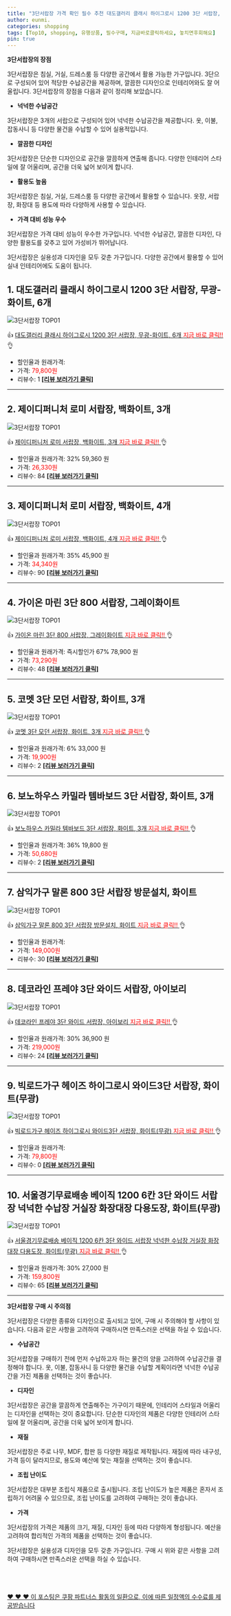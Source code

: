 ```yaml
---
title: "3단서랍장 가격 확인 필수 추천 대도갤러리 클래시 하이그로시 1200 3단 서랍장, 무광-화이트, 6개 비교 장점 구매가이드"
author: eunmi.
categories: shopping
tags: [Top10, shopping, 유행상품, 필수구매, 지금바로클릭하세요, 놓치면후회해요]
pin: true
---
```

**3단서랍장의 장점**

3단서랍장은 침실, 거실, 드레스룸 등 다양한 공간에서 활용 가능한 가구입니다. 3단으로 구성되어 있어 적당한 수납공간을 제공하며, 깔끔한 디자인으로 인테리어와도 잘 어울립니다. 3단서랍장의 장점을 다음과 같이 정리해 보았습니다.

* **넉넉한 수납공간**

3단서랍장은 3개의 서랍으로 구성되어 있어 넉넉한 수납공간을 제공합니다. 옷, 이불, 잡동사니 등 다양한 물건을 수납할 수 있어 실용적입니다.

* **깔끔한 디자인**

3단서랍장은 단순한 디자인으로 공간을 깔끔하게 연출해 줍니다. 다양한 인테리어 스타일에 잘 어울리며, 공간을 더욱 넓어 보이게 합니다.

* **활용도 높음**

3단서랍장은 침실, 거실, 드레스룸 등 다양한 공간에서 활용할 수 있습니다. 옷장, 서랍장, 화장대 등 용도에 따라 다양하게 사용할 수 있습니다.

* **가격 대비 성능 우수**

3단서랍장은 가격 대비 성능이 우수한 가구입니다. 넉넉한 수납공간, 깔끔한 디자인, 다양한 활용도를 갖추고 있어 가성비가 뛰어납니다.

3단서랍장은 실용성과 디자인을 모두 갖춘 가구입니다. 다양한 공간에서 활용할 수 있어 실내 인테리어에도 도움이 됩니다.

   

## 1. 대도갤러리 클래시 하이그로시 1200 3단 서랍장, 무광-화이트, 6개

![3단서랍장 TOP01](https://thumbnail9.coupangcdn.com/thumbnails/remote/230x230ex/image/vendor_inventory/ac63/f97200c4e10a2761ebc57d4dc430031fedd4d5413b555b3c2e46a9905b0e.jpg)


👍 [대도갤러리 클래시 하이그로시 1200 3단 서랍장, 무광-화이트, 6개 <font color=red> 지금 바로 클릭!! </font> ](https://link.coupang.com/re/AFFSDP?lptag=AF3617701&subid=GithubCoopas&pageKey=1305059174&traceid=V0-153&itemId=20215763893&vendorItemId=70316504323) 👌 


- 할인율과 원래가격: 
- 가격: <span style='color:red'>79,800원</span>
- 리뷰수: 1  [**[리뷰 보러가기 클릭]**](https://link.coupang.com/re/AFFSDP?lptag=AF3617701&subid=GithubCoopas&pageKey=1305059174&traceid=V0-153&itemId=20215763893&vendorItemId=70316504323)

---


   

## 2. 제이디퍼니처 로미 서랍장, 백화이트, 3개

![3단서랍장 TOP01](https://thumbnail7.coupangcdn.com/thumbnails/remote/230x230ex/image/retail/images/2017/06/12/18/3/40bc64ff-dbc7-4029-8b6a-84578dafd5ca.jpeg)


👍 [제이디퍼니처 로미 서랍장, 백화이트, 3개 <font color=red> 지금 바로 클릭!! </font> ](https://link.coupang.com/re/AFFSDP?lptag=AF3617701&subid=GithubCoopas&pageKey=24070995&traceid=V0-153&itemId=93723572&vendorItemId=3165658357) 👌 


- 할인율과 원래가격: 32%  59,360   원
- 가격: <span style='color:red'>26,330원</span>
- 리뷰수: 84  [**[리뷰 보러가기 클릭]**](https://link.coupang.com/re/AFFSDP?lptag=AF3617701&subid=GithubCoopas&pageKey=24070995&traceid=V0-153&itemId=93723572&vendorItemId=3165658357)

---


   

## 3. 제이디퍼니처 로미 서랍장, 백화이트, 4개

![3단서랍장 TOP01](https://thumbnail9.coupangcdn.com/thumbnails/remote/230x230ex/image/product/image/vendoritem/2019/01/28/3165658367/baee0b0c-b92d-4e6c-911e-e48c881ffd39.jpg)


👍 [제이디퍼니처 로미 서랍장, 백화이트, 4개 <font color=red> 지금 바로 클릭!! </font> ](https://link.coupang.com/re/AFFSDP?lptag=AF3617701&subid=GithubCoopas&pageKey=24070995&traceid=V0-153&itemId=93723578&vendorItemId=3165658367) 👌 


- 할인율과 원래가격: 35%  45,900   원
- 가격: <span style='color:red'>34,340원</span>
- 리뷰수: 90  [**[리뷰 보러가기 클릭]**](https://link.coupang.com/re/AFFSDP?lptag=AF3617701&subid=GithubCoopas&pageKey=24070995&traceid=V0-153&itemId=93723578&vendorItemId=3165658367)

---


   

## 4. 가이온 마린 3단 800 서랍장, 그레이화이트

![3단서랍장 TOP01](https://thumbnail10.coupangcdn.com/thumbnails/remote/230x230ex/image/vendor_inventory/images/2017/08/10/17/9/4b73f2bb-effd-4b0c-bb00-57469edc1540.jpg)


👍 [가이온 마린 3단 800 서랍장, 그레이화이트 <font color=red> 지금 바로 클릭!! </font> ](https://link.coupang.com/re/AFFSDP?lptag=AF3617701&subid=GithubCoopas&pageKey=30525857&traceid=V0-153&itemId=116259627&vendorItemId=3233957680) 👌 


- 할인율과 원래가격: 즉시할인가 67%  78,900   원
- 가격: <span style='color:red'>73,290원</span>
- 리뷰수: 48  [**[리뷰 보러가기 클릭]**](https://link.coupang.com/re/AFFSDP?lptag=AF3617701&subid=GithubCoopas&pageKey=30525857&traceid=V0-153&itemId=116259627&vendorItemId=3233957680)

---


   

## 5. 코멧 3단 모던 서랍장, 화이트, 3개

![3단서랍장 TOP01](https://thumbnail6.coupangcdn.com/thumbnails/remote/230x230ex/image/retail/images/5891832189840099-58948213-a40e-4708-8e80-8847af4f0dc7.jpg)


👍 [코멧 3단 모던 서랍장, 화이트, 3개 <font color=red> 지금 바로 클릭!! </font> ](https://link.coupang.com/re/AFFSDP?lptag=AF3617701&subid=GithubCoopas&pageKey=7456434826&traceid=V0-153&itemId=19424616723&vendorItemId=86536001868) 👌 


- 할인율과 원래가격: 6%  33,000   원
- 가격: <span style='color:red'>19,900원</span>
- 리뷰수: 2  [**[리뷰 보러가기 클릭]**](https://link.coupang.com/re/AFFSDP?lptag=AF3617701&subid=GithubCoopas&pageKey=7456434826&traceid=V0-153&itemId=19424616723&vendorItemId=86536001868)

---


   

## 6. 보노하우스 카밀라 템바보드 3단 서랍장, 화이트, 3개

![3단서랍장 TOP01](https://thumbnail9.coupangcdn.com/thumbnails/remote/230x230ex/image/rs_quotation_api/s8aowzpn/dafb295df0e148af83aa2bc0aa22f07f.jpg)


👍 [보노하우스 카밀라 템바보드 3단 서랍장, 화이트, 3개 <font color=red> 지금 바로 클릭!! </font> ](https://link.coupang.com/re/AFFSDP?lptag=AF3617701&subid=GithubCoopas&pageKey=6651823656&traceid=V0-153&itemId=15242891621&vendorItemId=82463662193) 👌 


- 할인율과 원래가격: 36%  19,800   원
- 가격: <span style='color:red'>50,680원</span>
- 리뷰수: 2  [**[리뷰 보러가기 클릭]**](https://link.coupang.com/re/AFFSDP?lptag=AF3617701&subid=GithubCoopas&pageKey=6651823656&traceid=V0-153&itemId=15242891621&vendorItemId=82463662193)

---


   

## 7. 삼익가구 말론 800 3단 서랍장 방문설치, 화이트

![3단서랍장 TOP01](https://thumbnail7.coupangcdn.com/thumbnails/remote/230x230ex/image/rs_quotation_api/zokw6jev/7e61ffc276524c8e9055c347cb251f73.jpg)


👍 [삼익가구 말론 800 3단 서랍장 방문설치, 화이트 <font color=red> 지금 바로 클릭!! </font> ](https://link.coupang.com/re/AFFSDP?lptag=AF3617701&subid=GithubCoopas&pageKey=6557525151&traceid=V0-153&itemId=14665210982&vendorItemId=81906328816) 👌 


- 할인율과 원래가격: 
- 가격: <span style='color:red'>149,000원</span>
- 리뷰수: 30  [**[리뷰 보러가기 클릭]**](https://link.coupang.com/re/AFFSDP?lptag=AF3617701&subid=GithubCoopas&pageKey=6557525151&traceid=V0-153&itemId=14665210982&vendorItemId=81906328816)

---


   

## 8. 데코라인 프레야 3단 와이드 서랍장, 아이보리

![3단서랍장 TOP01](https://thumbnail8.coupangcdn.com/thumbnails/remote/230x230ex/image/vendor_inventory/b2c0/83d82514f0c1be4d62af1271a56a565ac59969be020c8bee0169e65a9b86.jpg)


👍 [데코라인 프레야 3단 와이드 서랍장, 아이보리 <font color=red> 지금 바로 클릭!! </font> ](https://link.coupang.com/re/AFFSDP?lptag=AF3617701&subid=GithubCoopas&pageKey=7219365085&traceid=V0-153&itemId=18290645933&vendorItemId=73913847889) 👌 


- 할인율과 원래가격: 30%  36,900   원
- 가격: <span style='color:red'>219,000원</span>
- 리뷰수: 24  [**[리뷰 보러가기 클릭]**](https://link.coupang.com/re/AFFSDP?lptag=AF3617701&subid=GithubCoopas&pageKey=7219365085&traceid=V0-153&itemId=18290645933&vendorItemId=73913847889)

---


   

## 9. 빅로드가구 헤이즈 하이그로시 와이드3단 서랍장, 화이트(무광)

![3단서랍장 TOP01](https://thumbnail7.coupangcdn.com/thumbnails/remote/230x230ex/image/vendor_inventory/fdb7/28b83da6f7cb45c1909e51e8be92485a2b4571ef0087b3fbd8a9d2e02d53.jpg)


👍 [빅로드가구 헤이즈 하이그로시 와이드3단 서랍장, 화이트(무광) <font color=red> 지금 바로 클릭!! </font> ](https://link.coupang.com/re/AFFSDP?lptag=AF3617701&subid=GithubCoopas&pageKey=1241533346&traceid=V0-153&itemId=2237251475&vendorItemId=70234759699) 👌 


- 할인율과 원래가격: 
- 가격: <span style='color:red'>79,800원</span>
- 리뷰수: 0  [**[리뷰 보러가기 클릭]**](https://link.coupang.com/re/AFFSDP?lptag=AF3617701&subid=GithubCoopas&pageKey=1241533346&traceid=V0-153&itemId=2237251475&vendorItemId=70234759699)

---


   

## 10. 서울경기무료배송 베이직 1200 6칸 3단 와이드 서랍장 넉넉한 수납장 거실장 화장대장 다용도장, 화이트(무광)

![3단서랍장 TOP01](https://thumbnail6.coupangcdn.com/thumbnails/remote/230x230ex/image/vendor_inventory/ca7c/166929ed76ec36945ec1d4f187bb7f22997582910a09466b8f6c7f825323.jpg)


👍 [서울경기무료배송 베이직 1200 6칸 3단 와이드 서랍장 넉넉한 수납장 거실장 화장대장 다용도장, 화이트(무광) <font color=red> 지금 바로 클릭!! </font> ](https://link.coupang.com/re/AFFSDP?lptag=AF3617701&subid=GithubCoopas&pageKey=7613455553&traceid=V0-153&itemId=20169280603&vendorItemId=73429562411) 👌 


- 할인율과 원래가격: 30%  27,000   원
- 가격: <span style='color:red'>159,800원</span>
- 리뷰수: 65  [**[리뷰 보러가기 클릭]**](https://link.coupang.com/re/AFFSDP?lptag=AF3617701&subid=GithubCoopas&pageKey=7613455553&traceid=V0-153&itemId=20169280603&vendorItemId=73429562411)

---
**3단서랍장 구매 시 주의점**

3단서랍장은 다양한 종류와 디자인으로 출시되고 있어, 구매 시 주의해야 할 사항이 있습니다. 다음과 같은 사항을 고려하여 구매하시면 만족스러운 선택을 하실 수 있습니다.

* **수납공간**

3단서랍장을 구매하기 전에 먼저 수납하고자 하는 물건의 양을 고려하여 수납공간을 결정해야 합니다. 옷, 이불, 잡동사니 등 다양한 물건을 수납할 계획이라면 넉넉한 수납공간을 가진 제품을 선택하는 것이 좋습니다.

* **디자인**

3단서랍장은 공간을 깔끔하게 연출해주는 가구이기 때문에, 인테리어 스타일과 어울리는 디자인을 선택하는 것이 중요합니다. 단순한 디자인의 제품은 다양한 인테리어 스타일에 잘 어울리며, 공간을 더욱 넓어 보이게 합니다.

* **재질**

3단서랍장은 주로 나무, MDF, 합판 등 다양한 재질로 제작됩니다. 재질에 따라 내구성, 가격 등이 달라지므로, 용도와 예산에 맞는 재질을 선택하는 것이 좋습니다.

* **조립 난이도**

3단서랍장은 대부분 조립식 제품으로 출시됩니다. 조립 난이도가 높은 제품은 혼자서 조립하기 어려울 수 있으므로, 조립 난이도를 고려하여 구매하는 것이 좋습니다.

* **가격**

3단서랍장의 가격은 제품의 크기, 재질, 디자인 등에 따라 다양하게 형성됩니다. 예산을 고려하여 합리적인 가격의 제품을 선택하는 것이 좋습니다.

3단서랍장은 실용성과 디자인을 모두 갖춘 가구입니다. 구매 시 위와 같은 사항을 고려하여 구매하시면 만족스러운 선택을 하실 수 있습니다.<br><br><br><br><br> [ ❤ ❤ ❤ 이 포스팅은 쿠팡 파트너스 활동의 일환으로, 이에 따른 일정액의 수수료를 제공받습니다](https://link.coupang.com/a/bcEFyh)